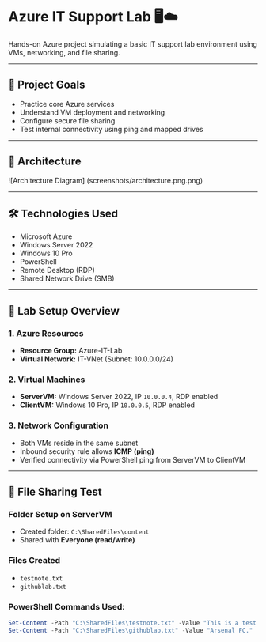 # Azure IT Support Lab 🖥️☁️

Hands-on Azure project simulating a basic IT support lab environment using VMs, networking, and file sharing.

---

## 🔧 Project Goals
- Practice core Azure services  
- Understand VM deployment and networking  
- Configure secure file sharing  
- Test internal connectivity using ping and mapped drives  

---

## 🧱 Architecture
![Architecture Diagram] (screenshots/architecture.png.png)

---

## 🛠️ Technologies Used
- Microsoft Azure  
- Windows Server 2022  
- Windows 10 Pro  
- PowerShell  
- Remote Desktop (RDP)  
- Shared Network Drive (SMB)

---

## 🔄 Lab Setup Overview

### 1. Azure Resources
- **Resource Group:** Azure-IT-Lab  
- **Virtual Network:** IT-VNet (Subnet: 10.0.0.0/24)

### 2. Virtual Machines
- **ServerVM:** Windows Server 2022, IP `10.0.0.4`, RDP enabled  
- **ClientVM:** Windows 10 Pro, IP `10.0.0.5`, RDP enabled  

### 3. Network Configuration
- Both VMs reside in the same subnet  
- Inbound security rule allows **ICMP (ping)**  
- Verified connectivity via PowerShell ping from ServerVM to ClientVM  

---

## 📁 File Sharing Test

### Folder Setup on ServerVM
- Created folder: `C:\SharedFiles\content`  
- Shared with **Everyone (read/write)**

### Files Created
- `testnote.txt`  
- `githublab.txt`  

### PowerShell Commands Used:
```powershell
Set-Content -Path "C:\SharedFiles\testnote.txt" -Value "This is a test note created from PowerShell."
Set-Content -Path "C:\SharedFiles\githublab.txt" -Value "Arsenal FC."
